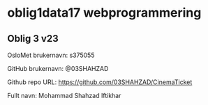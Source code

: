 # oblig1data17 webprogrammering

## Oblig 3 v23
OsloMet brukernavn: s375055

GitHub brukernavn: @03SHAHZAD

Github repo URL: https://github.com/03SHAHZAD/CinemaTicket

Fullt navn: Mohammad Shahzad Iftikhar

